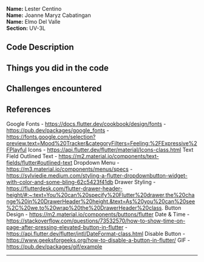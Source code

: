 **Name:** Lester Centino <br/>
**Name:** Joanne Maryz Cabatingan <br/>
**Name:** Elmo Del Valle <br/>
**Section:** UV-3L <br/>

## Code Description

## Things you did in the code


## Challenges encountered
  
## References
Google Fonts
    - https://docs.flutter.dev/cookbook/design/fonts
    - https://pub.dev/packages/google_fonts
    - https://fonts.google.com/selection?preview.text=Mood%20Tracker&categoryFilters=Feeling:%2FExpressive%2FPlayful
Icons 
    - https://api.flutter.dev/flutter/material/Icons-class.html
Text Field Outlined Text 
    - https://m2.material.io/components/text-fields/flutter#outlined-text
Dropdown Menu 
    - https://m3.material.io/components/menus/specs
    - https://sylviedie.medium.com/styling-a-flutter-dropdownbutton-widget-with-color-and-some-bling-62c5423f41db
Drawer Styling 
    - https://flutterdesk.com/flutter-drawer-header-height/#:~:text=You%20can%20specify%20Flutter%20drawer,the%20change%20in%20DrawerHeader%20height.&text=As%20you%20can%20see%2C%20we,to%20wrap%20the%20DrawerHeader%20class.
Button Design 
    - https://m2.material.io/components/buttons/flutter
Date & Time 
    - https://stackoverflow.com/questions/73532570/how-to-show-time-on-page-after-pressing-elevated-button-in-flutter
    - https://api.flutter.dev/flutter/intl/DateFormat-class.html
Disable Button
    - https://www.geeksforgeeks.org/how-to-disable-a-button-in-flutter/
GIF
    - https://pub.dev/packages/gif/example



----------------------------------------------------------------------------
